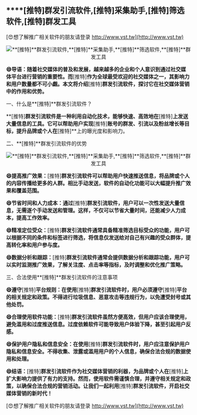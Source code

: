 ## ****[推特]**群发引流软件,**[推特]**采集助手,**[推特]**筛选软件,**[推特]**群发工具**

[😍想了解推广相关软件的朋友请登录 http://www.vst.tw](http://www.vst.tw)

 <center><img src="https://vst.tw/MP4/tuiguang/png/2.png" alt="**[推特]**群发引流软件,**[推特]**采集助手,**[推特]**筛选软件,**[推特]**群发工具"></center>

**😄导语：随着社交媒体的普及和发展，越来越多的企业和个人意识到通过社交媒体平台进行营销的重要性。而**[推特]**作为全球最受欢迎的社交媒体之一，其影响力和用户数量都不可小觑。本文将介绍**[推特]**群发引流软件，探讨它在社交媒体营销中的作用和优势。**

一、什么是**[推特]**群发引流软件？

**[推特]**群发引流软件是一种利用自动化技术，能够快速、高效地在**[推特]**上发送大量信息的工具。它可以帮助用户实现**[推特]**账号的群发、引流以及粉丝增长等目标，提升品牌或个人在**[推特]**上的曝光度和影响力。

二、**[推特]**群发引流软件的优势

 <center><img src="https://vst.tw/MP4/tuiguang/png/0.png" alt="**[推特]**群发引流软件,**[推特]**采集助手,**[推特]**筛选软件,**[推特]**群发工具"></center>

**😄提高推广效果：**[推特]**群发引流软件可以帮助用户快速推送信息，将品牌或个人的内容传播给更多的人群。相比手动发送，软件的自动化功能可以大幅提升推广效果和覆盖范围。**

**😄节省时间和人力成本：通过**[推特]**群发引流软件，用户可以一次性发送大量信息，无需逐个手动发送和管理。这样，不仅可以节省大量时间，还能减少人力成本，提高工作效率。**

**😄精准定位受众：**[推特]**群发引流软件通常具备精准筛选目标受众的功能，用户可以根据不同的条件和标签进行筛选，将信息仅发送给对自己有兴趣的受众群体，提高转化率和用户参与度。**

**😄数据分析和跟踪：**[推特]**群发引流软件通常会提供数据分析和跟踪功能，用户可以实时监测推广效果，了解关注度、点击率等指标，及时调整和优化推广策略。**

三、合法使用**[推特]**群发引流软件的注意事项

**😄遵守**[推特]**平台规则：在使用**[推特]**群发引流软件时，用户必须遵守**[推特]**平台的相关规定和政策。不得进行垃圾信息、恶意攻击等违规行为，以免遭受封号或其他处罚。**

**😄合理使用软件功能：**[推特]**群发引流软件虽然方便高效，但用户应该合理使用，避免滥用和过度推送信息。过度依赖软件可能导致用户体验下降，甚至引起用户反感。**

**😄保护用户隐私和信息安全：在使用**[推特]**群发引流软件时，用户应注意保护用户隐私和信息安全。不得收集、泄露或滥用用户的个人信息，确保合法合规的数据使用和处理。**

**😄结语：**[推特]**群发引流软件作为社交媒体营销的利器，为品牌或个人在**[推特]**上扩大影响力提供了有力的支持。然而，使用软件需谨慎合理，并遵守相关规定和政策，以确保合法合规的营销活动。让我们一起利用**[推特]**群发引流软件，开启社交媒体营销的新时代！**

[😍想了解推广相关软件的朋友请登录 http://www.vst.tw](http://www.vst.tw)



